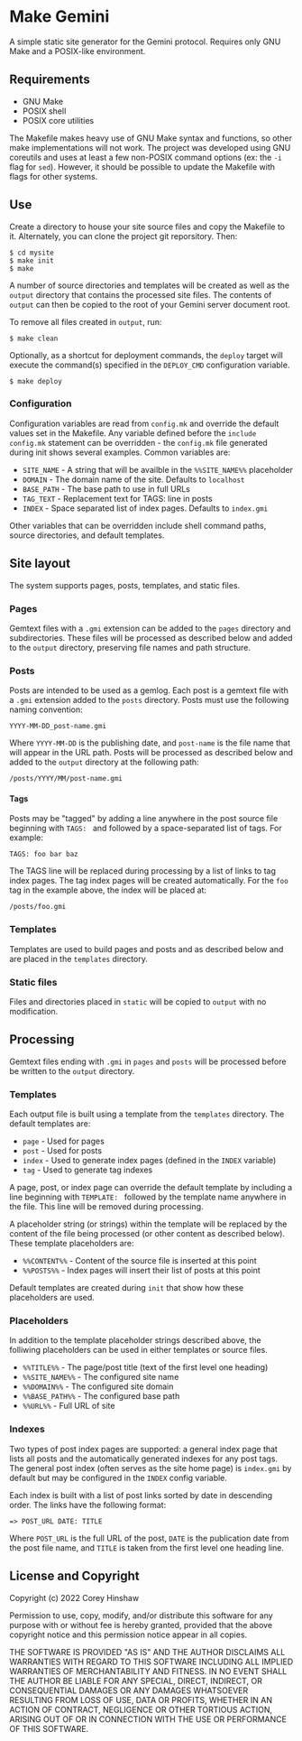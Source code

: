 # Make Gemini
A simple static site generator for the Gemini protocol. Requires only GNU Make
and a POSIX-like environment.

## Requirements
* GNU Make
* POSIX shell
* POSIX core utilities

The Makefile makes heavy use of GNU Make syntax and functions, so other
make implementations will not work. The project was developed using GNU
coreutils and uses at least a few non-POSIX command options (ex: the `-i` flag
for `sed`). However, it should be possible to update the Makefile with flags
for other systems.

## Use
Create a directory to house your site source files and copy the Makefile to
it. Alternately, you can clone the project git reporsitory. Then:

    $ cd mysite
    $ make init
    $ make

A number of source directories and templates will be created as well as the
`output` directory that contains the processed site files. The contents of
`output` can then be copied to the root of your Gemini server document root.

To remove all files created in `output`, run:

    $ make clean

Optionally, as a shortcut for deployment commands, the `deploy` target will
execute the command(s) specified in the `DEPLOY_CMD` configuration variable.

    $ make deploy

### Configuration
Configuration variables are read from `config.mk` and override the default
values set in the Makefile. Any variable defined before the `include config.mk`
statement can be overridden - the `config.mk` file generated during init shows
several examples. Common variables are:

* `SITE_NAME` - A string that will be availble in the `%%SITE_NAME%%`
  placeholder
* `DOMAIN` - The domain name of the site. Defaults to `localhost`
* `BASE_PATH` - The base path to use in full URLs
* `TAG_TEXT` - Replacement text for TAGS: line in posts
* `INDEX` - Space separated list of index pages. Defaults to `index.gmi`

Other variables that can be overridden include shell command paths, source
directories, and default templates.

## Site layout
The system supports pages, posts, templates, and static files.

### Pages
Gemtext files with a `.gmi` extension can be added to the `pages` directory
and subdirectories. These files will be processed as described below and added
to the `output` directory, preserving file names and path structure.

### Posts
Posts are intended to be used as a gemlog. Each post is a gemtext file with a
`.gmi` extension added to the `posts` directory. Posts must use the following
naming convention:

    YYYY-MM-DD_post-name.gmi

Where `YYYY-MM-DD` is the publishing date, and `post-name` is the file name
that will appear in the URL path. Posts will be processed as described below
and added to the `output` directory at the following path:

    /posts/YYYY/MM/post-name.gmi

#### Tags
Posts may be "tagged" by adding a line anywhere in the post source file
beginning with `TAGS: ` and followed by a space-separated list of tags. For
example:

    TAGS: foo bar baz

The TAGS line will be replaced during processing by a list of links to tag
index pages. The tag index pages will be created automatically. For the `foo`
tag in the example above, the index will be placed at:

    /posts/foo.gmi

### Templates
Templates are used to build pages and posts and as described below and are
placed in the `templates` directory.

### Static files
Files and directories placed in `static` will be copied to `output` with no
modification.

## Processing
Gemtext files ending with `.gmi` in `pages` and `posts` will be processed
before be written to the `output` directory.

### Templates
Each output file is built using a template from the `templates` directory.
The default templates are:

* `page` - Used for pages
* `post` - Used for posts
* `index` - Used to generate index pages (defined in the `INDEX` variable)
* `tag` - Used to generate tag indexes

A page, post, or index page can override the default template by including a
line beginning with `TEMPLATE: ` followed by the template name anywhere in the
file. This line will be removed during processing.

A placeholder string (or strings) within the template will be replaced by the
content of the file being processed (or other content as described below).
These template placeholders are:

* `%%CONTENT%%` - Content of the source file is inserted at this point
* `%%POSTS%%` - Index pages will insert their list of posts at this point

Default templates are created during `init` that show how these placeholders
are used.

### Placeholders
In addition to the template placeholder strings described above, the folliwing
placeholders can be used in either templates or source files.

* `%%TITLE%%` - The page/post title (text of the first level one heading)
* `%%SITE_NAME%%` - The configured site name
* `%%DOMAIN%%` - The configured site domain
* `%%BASE_PATH%%` - The configured base path
* `%%URL%%` - Full URL of site

### Indexes
Two types of post index pages are supported: a general index page that lists
all posts and the automatically generated indexes for any post tags. The
general post index (often serves as the site home page) is `index.gmi` by
default but may be configured in the `INDEX` config variable.

Each index is built with a list of post links sorted by date in descending
order. The links have the following format:

    => POST_URL DATE: TITLE

Where `POST_URL` is the full URL of the post, `DATE` is the publication date
from the post file name, and `TITLE` is taken from the first level one
heading line.

## License and Copyright
Copyright (c) 2022 Corey Hinshaw

Permission to use, copy, modify, and/or distribute this software for any
purpose with or without fee is hereby granted, provided that the above
copyright notice and this permission notice appear in all copies.

THE SOFTWARE IS PROVIDED "AS IS" AND THE AUTHOR DISCLAIMS ALL WARRANTIES WITH
REGARD TO THIS SOFTWARE INCLUDING ALL IMPLIED WARRANTIES OF MERCHANTABILITY
AND FITNESS. IN NO EVENT SHALL THE AUTHOR BE LIABLE FOR ANY SPECIAL, DIRECT,
INDIRECT, OR CONSEQUENTIAL DAMAGES OR ANY DAMAGES WHATSOEVER RESULTING FROM
LOSS OF USE, DATA OR PROFITS, WHETHER IN AN ACTION OF CONTRACT, NEGLIGENCE OR
OTHER TORTIOUS ACTION, ARISING OUT OF OR IN CONNECTION WITH THE USE OR
PERFORMANCE OF THIS SOFTWARE.
